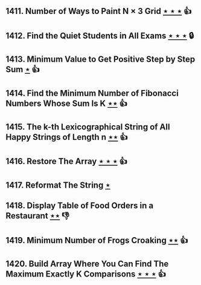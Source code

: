 ## 1411. Number of Ways to Paint N × 3 Grid [$\star\star\star$](https://leetcode.com/problems/number-of-ways-to-paint-n-3-grid) :thumbsup:

## 1412. Find the Quiet Students in All Exams [$\star\star\star$](https://leetcode.com/problems/find-the-quiet-students-in-all-exams) 🔒

## 1413. Minimum Value to Get Positive Step by Step Sum [$\star$](https://leetcode.com/problems/minimum-value-to-get-positive-step-by-step-sum) :thumbsup:

## 1414. Find the Minimum Number of Fibonacci Numbers Whose Sum Is K [$\star\star$](https://leetcode.com/problems/find-the-minimum-number-of-fibonacci-numbers-whose-sum-is-k) :thumbsup:

## 1415. The k-th Lexicographical String of All Happy Strings of Length n [$\star\star$](https://leetcode.com/problems/the-k-th-lexicographical-string-of-all-happy-strings-of-length-n) :thumbsup:

## 1416. Restore The Array [$\star\star\star$](https://leetcode.com/problems/restore-the-array) :thumbsup:

## 1417. Reformat The String [$\star$](https://leetcode.com/problems/reformat-the-string)

## 1418. Display Table of Food Orders in a Restaurant [$\star\star$](https://leetcode.com/problems/display-table-of-food-orders-in-a-restaurant) :thumbsdown:

## 1419. Minimum Number of Frogs Croaking [$\star\star$](https://leetcode.com/problems/minimum-number-of-frogs-croaking) :thumbsup:

## 1420. Build Array Where You Can Find The Maximum Exactly K Comparisons [$\star\star\star$](https://leetcode.com/problems/build-array-where-you-can-find-the-maximum-exactly-k-comparisons) :thumbsup:

